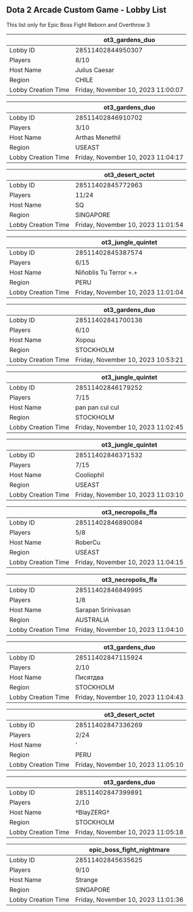 ## Dota 2 Arcade Custom Game - Lobby List

This list only for Epic Boss Fight Reborn and Overthrow 3

|  | ot3_gardens_duo |
| ------ | ------ |
| Lobby ID | 28511402844950307 |
| Players | 8/10 |
| Host Name | Julius Caesar |
| Region | CHILE |
| Lobby Creation Time | Friday, November 10, 2023 11:00:07 |


|  | ot3_gardens_duo |
| ------ | ------ |
| Lobby ID | 28511402846910702 |
| Players | 3/10 |
| Host Name | Arthas Menethil |
| Region | USEAST |
| Lobby Creation Time | Friday, November 10, 2023 11:04:17 |


|  | ot3_desert_octet |
| ------ | ------ |
| Lobby ID | 28511402845772963 |
| Players | 11/24 |
| Host Name | SQ |
| Region | SINGAPORE |
| Lobby Creation Time | Friday, November 10, 2023 11:01:54 |


|  | ot3_jungle_quintet |
| ------ | ------ |
| Lobby ID | 28511402845387574 |
| Players | 6/15 |
| Host Name | Niñoblis Tu Terror +.+ |
| Region | PERU |
| Lobby Creation Time | Friday, November 10, 2023 11:01:04 |


|  | ot3_gardens_duo |
| ------ | ------ |
| Lobby ID | 28511402841700138 |
| Players | 6/10 |
| Host Name | Хорош |
| Region | STOCKHOLM |
| Lobby Creation Time | Friday, November 10, 2023 10:53:21 |


|  | ot3_jungle_quintet |
| ------ | ------ |
| Lobby ID | 28511402846179252 |
| Players | 7/15 |
| Host Name | pan pan cul cul |
| Region | STOCKHOLM |
| Lobby Creation Time | Friday, November 10, 2023 11:02:45 |


|  | ot3_jungle_quintet |
| ------ | ------ |
| Lobby ID | 28511402846371532 |
| Players | 7/15 |
| Host Name | Cooliophil |
| Region | USEAST |
| Lobby Creation Time | Friday, November 10, 2023 11:03:10 |


|  | ot3_necropolis_ffa |
| ------ | ------ |
| Lobby ID | 28511402846890084 |
| Players | 5/8 |
| Host Name | RoberCu |
| Region | USEAST |
| Lobby Creation Time | Friday, November 10, 2023 11:04:15 |


|  | ot3_necropolis_ffa |
| ------ | ------ |
| Lobby ID | 28511402846849995 |
| Players | 1/8 |
| Host Name | Sarapan Srinivasan |
| Region | AUSTRALIA |
| Lobby Creation Time | Friday, November 10, 2023 11:04:10 |


|  | ot3_gardens_duo |
| ------ | ------ |
| Lobby ID | 28511402847115924 |
| Players | 2/10 |
| Host Name | Писятдва |
| Region | STOCKHOLM |
| Lobby Creation Time | Friday, November 10, 2023 11:04:43 |


|  | ot3_desert_octet |
| ------ | ------ |
| Lobby ID | 28511402847336269 |
| Players | 2/24 |
| Host Name | ' |
| Region | PERU |
| Lobby Creation Time | Friday, November 10, 2023 11:05:10 |


|  | ot3_gardens_duo |
| ------ | ------ |
| Lobby ID | 28511402847399891 |
| Players | 2/10 |
| Host Name | †BlayZERG† |
| Region | STOCKHOLM |
| Lobby Creation Time | Friday, November 10, 2023 11:05:18 |


|  | epic_boss_fight_nightmare |
| ------ | ------ |
| Lobby ID | 28511402845635625 |
| Players | 9/10 |
| Host Name | Strange |
| Region | SINGAPORE |
| Lobby Creation Time | Friday, November 10, 2023 11:01:36 |


